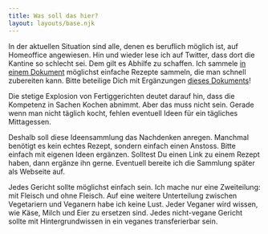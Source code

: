 ```yaml
---
title: Was soll das hier?
layout: layouts/base.njk
---
```


In der aktuellen Situation sind alle, denen es beruflich möglich ist, auf Homeoffice angewiesen. Hin und wieder lese ich auf Twitter, dass dort die Kantine so schlecht sei. Dem gilt es Abhilfe zu schaffen. Ich sammele [in einem Dokument](https://docs.google.com/document/d/1mwB8c1QlyyUqDCTcn9XJN40UPImn0CnPtqCK8ubxXwI/edit?usp=sharing) möglichst einfache Rezepte sammeln, die man schnell zubereiten kann. Bitte beteilige Dich mit Ergänzungen [dieses Dokuments](https://docs.google.com/document/d/1mwB8c1QlyyUqDCTcn9XJN40UPImn0CnPtqCK8ubxXwI/edit?usp=sharing)!

Die stetige Explosion von Fertiggerichten deutet darauf hin, dass die Kompetenz in Sachen Kochen abnimmt. Aber das muss nicht sein. Gerade wenn man nicht täglich kocht, fehlen eventuell Ideen für ein tägliches Mittagessen.

Deshalb soll diese Ideensammlung das Nachdenken anregen. Manchmal benötigt es kein echtes Rezept, sondern einfach einen Anstoss. Bitte einfach mit eigenen Ideen ergänzen. Solltest Du einen Link zu einem Rezept haben, dann ergänze ihn gerne. Eventuell bereite ich die Sammlung später als Webseite auf.

Jedes Gericht sollte möglichst einfach sein. Ich mache nur eine Zweiteilung: mit Fleisch und ohne Fleisch. Auf eine weitere Unterteilung zwischen Vegetariern und Veganern habe ich keine Lust. Jeder Veganer wird wissen, wie Käse, Milch und Eier zu ersetzen sind. Jedes nicht-vegane Gericht sollte mit Hintergrundwissen in ein veganes transferierbar sein.